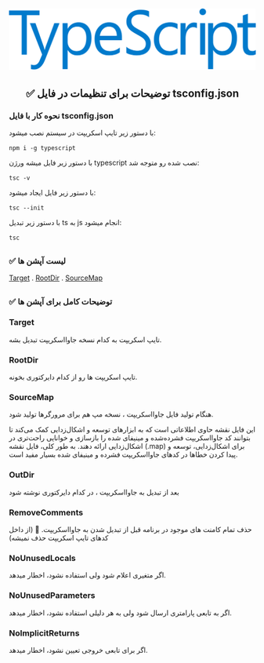 <h1 align="center">
  <a href="https://ui.dev">
    <img
      src="img/typescript-icon.png"
      alt="TypeScript" width="600" />
  </a>
  <br />
</h1>

<h2 align="center">✅ توضیحات برای تنظیمات در فایل tsconfig.json</h2>

### نحوه کار با فایل tsconfig.json
 با دستور زیر تایپ اسکریپت در سیستم نصب میشود: 
```shell
npm i -g typescript
```

 با دستور زیر فایل میشه ورژن typescript نصب شده رو متوجه شد: 
```shell
tsc -v
```
 با دستور زیر فایل ایجاد میشود: 
```shell
tsc --init
```
 با دستور زیر تبدیل ts به js انجام میشود: 
```shell
tsc
```

##

### ✅ لیست آپشن ها
[Target](https://github.com/golismero96/TypeScript#target) . [RootDir](https://github.com/golismero96/TypeScript#rootdir) . [SourceMap](https://github.com/golismero96/TypeScript#sourcemap)
##

### ✅ توضیحات کامل برای آپشن ها

### Target
تایپ اسکریپت به کدام نسخه جاوااسکریپت تبدیل بشه.

### RootDir
تایپ اسکریپت ها رو از کدام دایرکتوری بخونه.

### SourceMap
هنگام تولید فایل جاوااسکریپت ، نسخه مپ هم برای مرورگرها تولید شود.

این فایل نقشه حاوی اطلاعاتی است که به ابزارهای توسعه و اشکال‌زدایی کمک می‌کند تا بتوانند کد جاوااسکریپت فشرده‌شده و مینیفای شده را بازسازی و خوانایی راحت‌تری در اشکال‌زدایی ارائه دهند.
به طور کلی، فایل نقشه (.map) برای اشکال‌زدایی، توسعه و پیدا کردن خطاها در کدهای جاوااسکریپت فشرده و مینیفای شده بسیار مفید است.

### OutDir
بعد از تبدیل به جاوااسکریپت ، در کدام دایرکتوری نوشته شود

### RemoveComments
حذف تمام کامنت های موجود در برنامه قبل از تبدیل شدن به جاوااسکریپت.
 💢 (از داخل کدهای تایپ اسکریپت حذف نمیشه)

### NoUnusedLocals
اگر متغیری اعلام شود ولی استفاده نشود، اخطار میدهد.

### NoUnusedParameters
اگر به تابعی پارامتری ارسال شود ولی به هر دلیلی استفاده نشود، اخطار میدهد.

### NoImplicitReturns
اگر برای تابعی خروجی تعیین نشود، اخطار میدهد.
